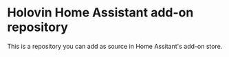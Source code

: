 # Holovin Home Assistant add-on repository

This is a repository you can add as source in Home Assitant's add-on store.
